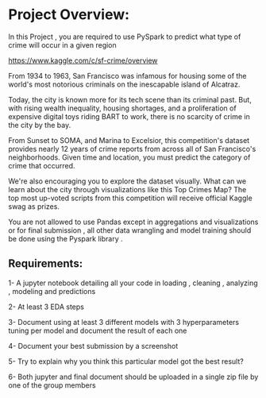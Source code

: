 # Project  Overview:

In this Project , you are required to use PySpark to predict what type of crime will occur in a given region 

https://www.kaggle.com/c/sf-crime/overview

From 1934 to 1963, San Francisco was infamous for housing some of the world's most notorious criminals on the inescapable island of Alcatraz.

Today, the city is known more for its tech scene than its criminal past. But, with rising wealth inequality, housing shortages, and a proliferation of expensive digital toys riding BART to work, there is no scarcity of crime in the city by the bay.

From Sunset to SOMA, and Marina to Excelsior, this competition's dataset provides nearly 12 years of crime reports from across all of San Francisco's neighborhoods. Given time and location, you must predict the category of crime that occurred.

We're also encouraging you to explore the dataset visually. What can we learn about the city through visualizations like this Top Crimes Map? The top most up-voted scripts from this competition will receive official Kaggle swag as prizes. 


You are not allowed to use Pandas except in aggregations and visualizations or for final submission , all other data wrangling and model training should be done using the Pyspark library . 


## Requirements:

1- A jupyter notebook detailing all your code in loading , cleaning  , analyzing , modeling and predictions 

2- At least 3 EDA steps  

3- Document using  at least 3 different models with 3 hyperparameters tuning per model and document the result of each one 

4- Document your best submission by a screenshot 

5- Try to explain why you think this particular model got the best result? 

6- Both jupyter and final document should be uploaded in a single zip file by one of the group members 
